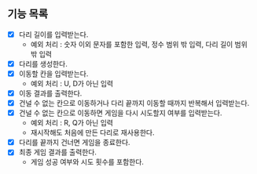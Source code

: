 ## 기능 목록 
- [x] 다리 길이를 입력받는다.
  - 예외 처리 : 숫자 이외 문자를 포함한 입력, 정수 범위 밖 입력, 다리 길이 범위 밖 입력
- [x] 다리를 생성한다.
- [x] 이동할 칸을 입력받는다.
  - 예외 처리 : U, D가 아닌 입력
- [x] 이동 결과를 출력한다.
- [x] 건널 수 없는 칸으로 이동하거나 다리 끝까지 이동할 때까지 반복해서 입력받는다.
- [x] 건널 수 없는 칸으로 이동하면 게임을 다시 시도할지 여부를 입력받는다.
  - 예외 처리 : R, Q가 아닌 입력
  - 재시작해도 처음에 만든 다리로 재사용한다.
- [x] 다리를 끝까지 건너면 게임을 종료한다.
- [x] 최종 게임 결과를 출력한다.
  - 게임 성공 여부와 시도 횟수를 포함한다.